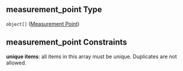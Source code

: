 ## measurement_point Type

`object[]` ([Measurement Point](iea43\_wra_data_model-properties-measurement-location-measurement-location-properties-measurement-point-measurement-point.md))

## measurement_point Constraints

**unique items**: all items in this array must be unique. Duplicates are not allowed.
